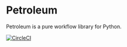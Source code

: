 # Petroleum

Petroleum is a pure workflow library for Python.

[![CircleCI](https://circleci.com/gh/MaxwellAI/petroleum.svg?style=svg)](https://circleci.com/gh/MaxwellAI/petroleum)
